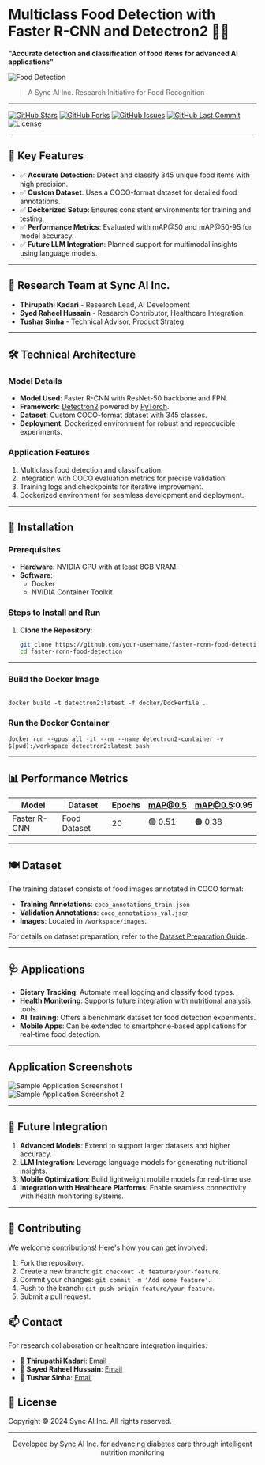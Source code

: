 # Multiclass Food Detection with Faster R-CNN and Detectron2 🍔🍱
**"Accurate detection and classification of food items for advanced AI applications"**

<div>
  <img src="/images_app/food-detection-banner.png" alt="Food Detection" />
</div>

> A Sync AI Inc. Research Initiative for Food Recognition

---

[![GitHub Stars](https://img.shields.io/github/stars/your-username/faster-rcnn-food-detection?style=social)](https://github.com/your-username/faster-rcnn-food-detection/stargazers)
[![GitHub Forks](https://img.shields.io/github/forks/your-username/faster-rcnn-food-detection?style=social)](https://github.com/your-username/faster-rcnn-food-detection/network/members)
[![GitHub Issues](https://img.shields.io/github/issues/your-username/faster-rcnn-food-detection)](https://github.com/your-username/faster-rcnn-food-detection/issues)
[![GitHub Last Commit](https://img.shields.io/github/last-commit/your-username/faster-rcnn-food-detection)](https://github.com/your-username/faster-rcnn-food-detection)
[![License](https://img.shields.io/badge/license-MIT-blue.svg)](LICENSE)

---

## 🔬 Key Features
- ✅ **Accurate Detection**: Detect and classify 345 unique food items with high precision.
- ✅ **Custom Dataset**: Uses a COCO-format dataset for detailed food annotations.
- ✅ **Dockerized Setup**: Ensures consistent environments for training and testing.
- ✅ **Performance Metrics**: Evaluated with mAP@50 and mAP@50-95 for model accuracy.
- ✅ **Future LLM Integration**: Planned support for multimodal insights using language models.

---

## 👥 Research Team at Sync AI Inc.
- **Thirupathi Kadari** - Research Lead, AI Development
- **Syed Raheel Hussain** - Research Contributor, Healthcare Integration
- **Tushar Sinha** - Technical Advisor, Product Strateg

---

## 🛠 Technical Architecture

### Model Details
- **Model Used**: Faster R-CNN with ResNet-50 backbone and FPN.
- **Framework**: [Detectron2](https://github.com/facebookresearch/detectron2) powered by [PyTorch](https://pytorch.org/).
- **Dataset**: Custom COCO-format dataset with 345 classes.
- **Deployment**: Dockerized environment for robust and reproducible experiments.

### Application Features
1. Multiclass food detection and classification.
2. Integration with COCO evaluation metrics for precise validation.
3. Training logs and checkpoints for iterative improvement.
4. Dockerized environment for seamless development and deployment.

---
## 🔧 Installation

### Prerequisites
- **Hardware**: NVIDIA GPU with at least 8GB VRAM.
- **Software**:
  - Docker
  - NVIDIA Container Toolkit

### Steps to Install and Run
1. **Clone the Repository**:
   ```bash
   git clone https://github.com/your-username/faster-rcnn-food-detection.git
   cd faster-rcnn-food-detection
---

### Build the Docker Image
  ```

docker build -t detectron2:latest -f docker/Dockerfile .

```

### Run the Docker Container
  ```
  docker run --gpus all -it --rm --name detectron2-container -v $(pwd):/workspace detectron2:latest bash
```

---

## 📊 Performance Metrics

| Model          | Dataset       | Epochs | **mAP@0.5** | **mAP@0.5:0.95** |
|-----------------|---------------|--------|-------------|------------------|
| Faster R-CNN   | Food Dataset  | 20     | 🟢 0.51    | 🟠 0.38         |

---

## 🍽 Dataset
The training dataset consists of food images annotated in COCO format:
- **Training Annotations**: `coco_annotations_train.json`
- **Validation Annotations**: `coco_annotations_val.json`
- **Images**: Located in `/workspace/images`.

For details on dataset preparation, refer to the [Dataset Preparation Guide](docs/dataset-preparation.md).

---

## 🩺 Applications
- **Dietary Tracking**: Automate meal logging and classify food types.
- **Health Monitoring**: Supports future integration with nutritional analysis tools.
- **AI Training**: Offers a benchmark dataset for food detection experiments.
- **Mobile Apps**: Can be extended to smartphone-based applications for real-time food detection.

---

## Application Screenshots
<div>
  <img src="/images_app/appscreen1.png" alt="Sample Application Screenshot 1" />
</div>
<div>
  <img src="/images_app/appscreen2.png" alt="Sample Application Screenshot 2" />
</div>

---

## 🔗 Future Integration
1. **Advanced Models**: Extend to support larger datasets and higher accuracy.
2. **LLM Integration**: Leverage language models for generating nutritional insights.
3. **Mobile Optimization**: Build lightweight mobile models for real-time use.
4. **Integration with Healthcare Platforms**: Enable seamless connectivity with health monitoring systems.

---

## 🤝 Contributing  
We welcome contributions! Here's how you can get involved:  
1. Fork the repository.  
2. Create a new branch: `git checkout -b feature/your-feature`.  
3. Commit your changes: `git commit -m 'Add some feature'`.  
4. Push to the branch: `git push origin feature/your-feature`.  
5. Submit a pull request. 

## 📫 Contact
For research collaboration or healthcare integration inquiries:
- 📧 **Thirupathi Kadari**: [Email](mailto:thirupathi.kadari986@gmail.com)
- 📧 **Sayed Raheel Hussain**: [Email](mailto:Sayedraheel1995@gmail.com)
- 📧 **Tushar Sinha**: [Email](mailto:tsr@justsync.ai)

## 📃 License
Copyright © 2024 Sync AI Inc. All rights reserved.

---
<p align="center">
Developed by Sync AI Inc. for advancing diabetes care through intelligent nutrition monitoring
</p>
